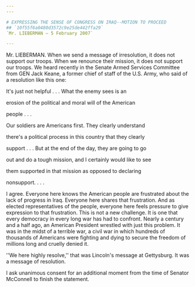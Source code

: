 ```yaml
---
---

# EXPRESSING THE SENSE OF CONGRESS ON IRAQ--MOTION TO PROCEED
## `10f55f6a0480d3572c9e25de442ffa29`
`Mr. LIEBERMAN — 5 February 2007`

---
```



Mr. LIEBERMAN. When we send a message of irresolution, it does not 
support our troops. When we renounce their mission, it does not support 
our troops. We heard recently in the Senate Armed Services Committee 
from GEN Jack Keane, a former chief of staff of the U.S. Army, who said 
of a resolution like this one:




 It's just not helpful . . . What the enemy sees is an 


 erosion of the political and moral will of the American 


 people . . .



 Our soldiers are Americans first. They clearly understand 


 there's a political process in this country that they clearly 


 support . . . But at the end of the day, they are going to go 


 out and do a tough mission, and I certainly would like to see 


 them supported in that mission as opposed to declaring 


 nonsupport. . . .


I agree. Everyone here knows the American people are frustrated about 
the lack of progress in Iraq. Everyone here shares that frustration. 
And as elected representatives of the people, everyone here feels 
pressure to give expression to that frustration. This is not a new 
challenge. It is one that every democracy in every long war has had to 
confront. Nearly a century and a half ago, an American President 
wrestled with just this problem. It was in the midst of a terrible war, 
a civil war in which hundreds of thousands of Americans were fighting 
and dying to secure the freedom of millions long and cruelly denied it.

''We here highly resolve,'' that was Lincoln's message at Gettysburg. 
It was a message of resolution.

I ask unanimous consent for an additional moment from the time of 
Senator McConnell to finish the statement.